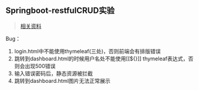 ## Springboot-restfulCRUD实验

>[相关资料](https://www.bilibili.com/video/BV1Et411Y7tQ?p=35)

Bug：

1. login.html中不能使用thymeleaf(三处)，否则前端会有排版错误
2. 跳转到dashboard.html的时候用户名处不能使用[[${}]] thymeleaf表达式，否则会出现500错误
3. 输入错误密码后，静态资源被拦截
4. 跳转到dashboard.html图片无法正常展示

